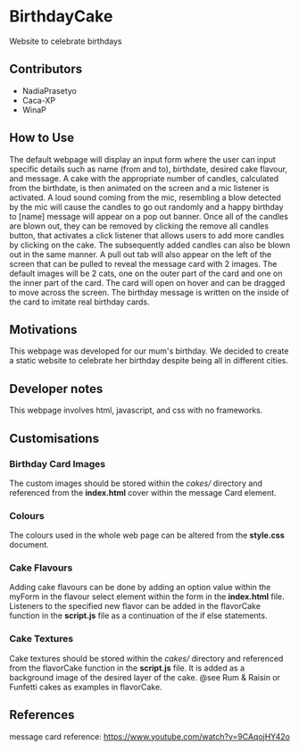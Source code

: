 # BirthdayCake
Website to celebrate birthdays

## Contributors
- NadiaPrasetyo
- Caca-XP
- WinaP

## How to Use
The default webpage will display an input form where the user can input specific details such as name (from and to), birthdate, desired cake flavour, and message.
A cake with the appropriate number of candles, calculated from the birthdate, is then animated on the screen and a mic listener is activated. A loud sound coming from the mic, resembling a blow detected by the mic will cause the candles to go out randomly and a happy birthday to [name] message will appear on a pop out banner. 
Once all of the candles are blown out, they can be removed by clicking the remove all candles button, that activates a click listener that allows users to add more candles by clicking on the cake. The subsequently added candles can also be blown out in the same manner.
A pull out tab will also appear on the left of the screen that can be pulled to reveal the message card with 2 images. The default images will be 2 cats, one on the outer part of the card and one on the inner part of the card. The card will open on hover and can be dragged to move across the screen. The birthday message is written on the inside of the card to imitate real birthday cards.

## Motivations
This webpage was developed for our mum's birthday. We decided to create a static website to celebrate her birthday despite being all in different cities.

## Developer notes
This webpage involves html, javascript, and css with no frameworks. 

## Customisations
  ### Birthday Card Images
  The custom images should be stored within the *cakes/* directory and referenced from the **index.html** cover within the message Card element.
  ### Colours
  The colours used in the whole web page can be altered from the **style.css** document.
  ### Cake Flavours
  Adding cake flavours can be done by adding an option value within the myForm in the flavour select element within the form in the **index.html** file. Listeners to the specified new flavor can be added in the flavorCake function in the **script.js** file as a continuation of the if else statements.
  ### Cake Textures
  Cake textures should be stored within the *cakes/* directory and referenced from the flavorCake function in the **script.js** file. It is added as a background image of the desired layer of the cake. @see Rum & Raisin or Funfetti cakes as examples in flavorCake.
## References
message card reference: https://www.youtube.com/watch?v=9CAqojHY42o
